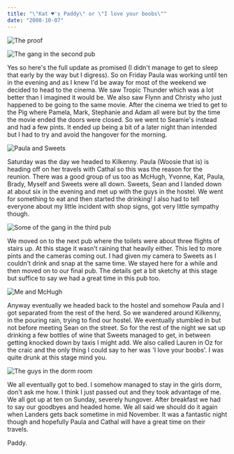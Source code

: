 ```yaml
---
title: "\"Kat ♥'s Paddy\" or \"I love your boobs\""
date: "2008-10-07"
---
```

![The proof](/images/kat_paddy.jpg "The proof")

![The gang in the second pub](/images/PA040007.JPG "The gang in the second pub")

Yes so here's the full update as promised (I didn't manage to get to sleep that early by the way but I digress). So on Friday Paula was working until ten in the evening and as I knew I'd be away for most of the weekend we decided to head to the cinema. We saw Tropic Thunder which was a lot better than I imagined it would be. We also saw Flynn and Christy who just happened to be going to the same movie. After the cinema we tried to get to the Pig where Pamela, Mark, Stephanie and Adam all were but by the time the movie ended the doors were closed. So we went to Seamie's instead and had a few pints. It ended up being a bit of a later night than intended but I had to try and avoid the hangover for the morning.

![Paula and Sweets](/images/PA050030.JPG "The reason we went down and some randomer")

Saturday was the day we headed to Kilkenny. Paula (Woosie that is) is heading off on her travels with Cathal so this was the reason for the reunion. There was a good group of us too as McHugh, Yvonne, Kat, Paula, Brady, Myself and Sweets were all down. Sweets, Sean and I landed down at about six in the evening and met up with the guys in the hostel. We went for something to eat and then started the drinking! I also had to tell everyone about my little incident with shop signs, got very little sympathy though.

![Some of the gang in the third pub](/images/PA050035.JPG "Some of the gang in the third pub")

We moved on to the next pub where the toilets were about three flights of stairs up. At this stage it wasn't raining that heavily either. This led to more pints and the cameras coming out. I had given my camera to Sweets as I couldn't drink and snap at the same time. We stayed here for a while and then moved on to our final pub. The details get a bit sketchy at this stage but suffice to say we had a great time in this pub too.

![Me and McHugh](/images/PA050041.JPG "We still take a good photo don't we?")

Anyway eventually we headed back to the hostel and somehow Paula and I got separated from the rest of the herd. So we wandered around Kilkenny, in the pouring rain, trying to find our hostel. We eventually stumbled in but not before meeting Sean on the street. So for the rest of the night we sat up drinking a few bottles of wine that Sweets managed to get, in between getting knocked down by taxis I might add. We also called Lauren in Oz for the craic and the only thing I could say to her was 'I love your boobs'. I was quite drunk at this stage mind you.

![The guys in the dorm room](/images/PA050053.JPG "What do you mean a taxi knocked you down?")

We all eventually got to bed. I somehow managed to stay in the girls dorm, don't ask me how. I think I just passed out and they took advantage of me. We all got up at ten on Sunday, severely hungover. After breakfast we had to say our goodbyes and headed home. We all said we should do it again when Landers gets back sometime in mid November. It was a fantastic night though and hopefully Paula and Cathal will have a great time on their travels.

Paddy.